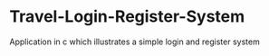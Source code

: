 # Travel-Login-Register-System
Application in c which illustrates a simple login and register system 
